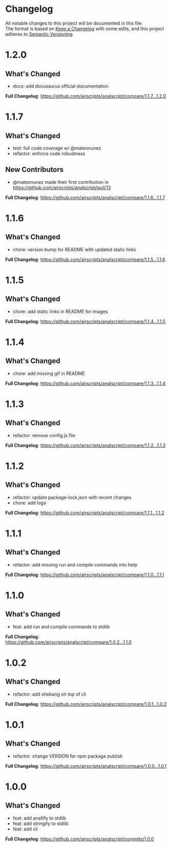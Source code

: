 # Changelog
All notable changes to this project will be documented in this file.  
The format is based on [Keep a Changelog](https://keepachangelog.com/en/1.0.0/) with some edits,
and this project adheres to [Semantic Versioning](https://semver.org/spec/v2.0.0.html).  

# 1.2.0

## What's Changed
* docs: add docusaurus official documentation

**Full Changelog**: https://github.com/airscripts/analscript/compare/1.1.7...1.2.0

# 1.1.7

## What's Changed
* test: full code coverage w/ @mateonunez
* refactor: enforce code robustness

## New Contributors
* @mateonunez made their first contribution in https://github.com/airscripts/analscript/pull/13

**Full Changelog**: https://github.com/airscripts/analscript/compare/1.1.6...1.1.7

# 1.1.6

## What's Changed
* chore: version bump for README with updated static links

**Full Changelog**: https://github.com/airscripts/analscript/compare/1.1.5...1.1.6

# 1.1.5

## What's Changed
* chore: add static links in README for images

**Full Changelog**: https://github.com/airscripts/analscript/compare/1.1.4...1.1.5

# 1.1.4

## What's Changed
* chore: add missing gif in README

**Full Changelog**: https://github.com/airscripts/analscript/compare/1.1.3...1.1.4

# 1.1.3

## What's Changed
* refactor: remove config.js file

**Full Changelog**: https://github.com/airscripts/analscript/compare/1.1.2...1.1.3

# 1.1.2

## What's Changed
* refactor: update package-lock.json with recent changes
* chore: add logo

**Full Changelog**: https://github.com/airscripts/analscript/compare/1.1.1...1.1.2

# 1.1.1

## What's Changed
* refactor: add missing run and compile commands into help

**Full Changelog**: https://github.com/airscripts/analscript/compare/1.1.0...1.1.1

# 1.1.0

## What's Changed
* feat: add run and compile commands to stdlib

**Full Changelog**: https://github.com/airscripts/analscript/compare/1.0.2...1.1.0

# 1.0.2

## What's Changed
* refactor: add shebang on top of cli

**Full Changelog**: https://github.com/airscripts/analscript/compare/1.0.1...1.0.2

# 1.0.1

## What's Changed
* refactor: change VERSION for npm package publish

**Full Changelog**: https://github.com/airscripts/analscript/compare/1.0.0...1.0.1

# 1.0.0

## What's Changed
* feat: add anallify to stdlib
* feat: add stringify to stdlib
* feat: add cli

**Full Changelog**: https://github.com/airscripts/analscript/commits/1.0.0
